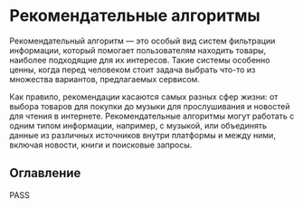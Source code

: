 # Рекомендательные алгоритмы

Рекомендательный алгоритм — это особый вид систем фильтрации информации, который помогает пользователям находить товары, наиболее подходящие для их интересов. Такие системы особенно ценны, когда перед человеком стоит задача выбрать что-то из множества вариантов, предлагаемых сервисом.

Как правило, рекомендации касаются самых разных сфер жизни: от выбора товаров для покупки до музыки для прослушивания и новостей для чтения в интернете. Рекомендательные алгоритмы могут работать с одним типом информации, например, с музыкой, или объединять данные из различных источников внутри платформы и между ними, включая новости, книги и поисковые запросы.

## Оглавление

PASS